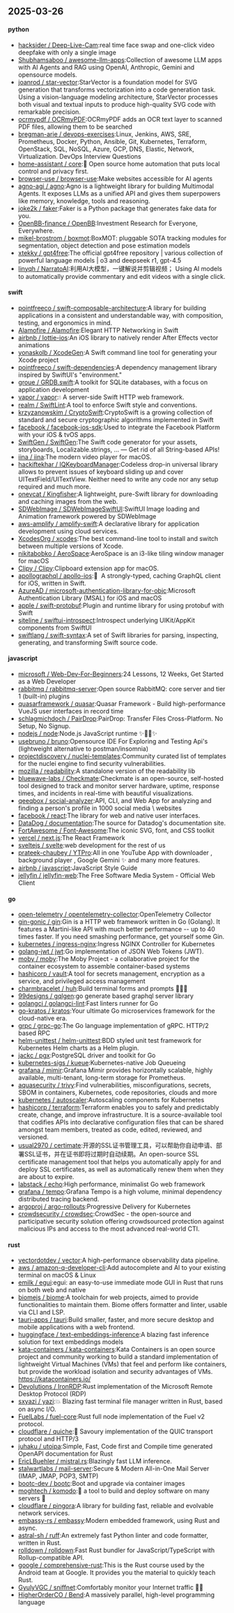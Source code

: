 ## 2025-03-26

#### python
* [hacksider / Deep-Live-Cam](https://github.com/hacksider/Deep-Live-Cam):real time face swap and one-click video deepfake with only a single image
* [Shubhamsaboo / awesome-llm-apps](https://github.com/Shubhamsaboo/awesome-llm-apps):Collection of awesome LLM apps with AI Agents and RAG using OpenAI, Anthropic, Gemini and opensource models.
* [joanrod / star-vector](https://github.com/joanrod/star-vector):StarVector is a foundation model for SVG generation that transforms vectorization into a code generation task. Using a vision-language modeling architecture, StarVector processes both visual and textual inputs to produce high-quality SVG code with remarkable precision.
* [ocrmypdf / OCRmyPDF](https://github.com/ocrmypdf/OCRmyPDF):OCRmyPDF adds an OCR text layer to scanned PDF files, allowing them to be searched
* [bregman-arie / devops-exercises](https://github.com/bregman-arie/devops-exercises):Linux, Jenkins, AWS, SRE, Prometheus, Docker, Python, Ansible, Git, Kubernetes, Terraform, OpenStack, SQL, NoSQL, Azure, GCP, DNS, Elastic, Network, Virtualization. DevOps Interview Questions
* [home-assistant / core](https://github.com/home-assistant/core):🏡 Open source home automation that puts local control and privacy first.
* [browser-use / browser-use](https://github.com/browser-use/browser-use):Make websites accessible for AI agents
* [agno-agi / agno](https://github.com/agno-agi/agno):Agno is a lightweight library for building Multimodal Agents. It exposes LLMs as a unified API and gives them superpowers like memory, knowledge, tools and reasoning.
* [joke2k / faker](https://github.com/joke2k/faker):Faker is a Python package that generates fake data for you.
* [OpenBB-finance / OpenBB](https://github.com/OpenBB-finance/OpenBB):Investment Research for Everyone, Everywhere.
* [mikel-brostrom / boxmot](https://github.com/mikel-brostrom/boxmot):BoxMOT: pluggable SOTA tracking modules for segmentation, object detection and pose estimation models
* [xtekky / gpt4free](https://github.com/xtekky/gpt4free):The official gpt4free repository | various collection of powerful language models | o3 and deepseek r1, gpt-4.5
* [linyqh / NarratoAI](https://github.com/linyqh/NarratoAI):利用AI大模型，一键解说并剪辑视频； Using AI models to automatically provide commentary and edit videos with a single click.

#### swift
* [pointfreeco / swift-composable-architecture](https://github.com/pointfreeco/swift-composable-architecture):A library for building applications in a consistent and understandable way, with composition, testing, and ergonomics in mind.
* [Alamofire / Alamofire](https://github.com/Alamofire/Alamofire):Elegant HTTP Networking in Swift
* [airbnb / lottie-ios](https://github.com/airbnb/lottie-ios):An iOS library to natively render After Effects vector animations
* [yonaskolb / XcodeGen](https://github.com/yonaskolb/XcodeGen):A Swift command line tool for generating your Xcode project
* [pointfreeco / swift-dependencies](https://github.com/pointfreeco/swift-dependencies):A dependency management library inspired by SwiftUI's "environment."
* [groue / GRDB.swift](https://github.com/groue/GRDB.swift):A toolkit for SQLite databases, with a focus on application development
* [vapor / vapor](https://github.com/vapor/vapor):💧 A server-side Swift HTTP web framework.
* [realm / SwiftLint](https://github.com/realm/SwiftLint):A tool to enforce Swift style and conventions.
* [krzyzanowskim / CryptoSwift](https://github.com/krzyzanowskim/CryptoSwift):CryptoSwift is a growing collection of standard and secure cryptographic algorithms implemented in Swift
* [facebook / facebook-ios-sdk](https://github.com/facebook/facebook-ios-sdk):Used to integrate the Facebook Platform with your iOS & tvOS apps.
* [SwiftGen / SwiftGen](https://github.com/SwiftGen/SwiftGen):The Swift code generator for your assets, storyboards, Localizable.strings, … — Get rid of all String-based APIs!
* [iina / iina](https://github.com/iina/iina):The modern video player for macOS.
* [hackiftekhar / IQKeyboardManager](https://github.com/hackiftekhar/IQKeyboardManager):Codeless drop-in universal library allows to prevent issues of keyboard sliding up and cover UITextField/UITextView. Neither need to write any code nor any setup required and much more.
* [onevcat / Kingfisher](https://github.com/onevcat/Kingfisher):A lightweight, pure-Swift library for downloading and caching images from the web.
* [SDWebImage / SDWebImageSwiftUI](https://github.com/SDWebImage/SDWebImageSwiftUI):SwiftUI Image loading and Animation framework powered by SDWebImage
* [aws-amplify / amplify-swift](https://github.com/aws-amplify/amplify-swift):A declarative library for application development using cloud services.
* [XcodesOrg / xcodes](https://github.com/XcodesOrg/xcodes):The best command-line tool to install and switch between multiple versions of Xcode.
* [nikitabobko / AeroSpace](https://github.com/nikitabobko/AeroSpace):AeroSpace is an i3-like tiling window manager for macOS
* [Clipy / Clipy](https://github.com/Clipy/Clipy):Clipboard extension app for macOS.
* [apollographql / apollo-ios](https://github.com/apollographql/apollo-ios):📱  A strongly-typed, caching GraphQL client for iOS, written in Swift.
* [AzureAD / microsoft-authentication-library-for-objc](https://github.com/AzureAD/microsoft-authentication-library-for-objc):Microsoft Authentication Library (MSAL) for iOS and macOS
* [apple / swift-protobuf](https://github.com/apple/swift-protobuf):Plugin and runtime library for using protobuf with Swift
* [siteline / swiftui-introspect](https://github.com/siteline/swiftui-introspect):Introspect underlying UIKit/AppKit components from SwiftUI
* [swiftlang / swift-syntax](https://github.com/swiftlang/swift-syntax):A set of Swift libraries for parsing, inspecting, generating, and transforming Swift source code.

#### javascript
* [microsoft / Web-Dev-For-Beginners](https://github.com/microsoft/Web-Dev-For-Beginners):24 Lessons, 12 Weeks, Get Started as a Web Developer
* [rabbitmq / rabbitmq-server](https://github.com/rabbitmq/rabbitmq-server):Open source RabbitMQ: core server and tier 1 (built-in) plugins
* [quasarframework / quasar](https://github.com/quasarframework/quasar):Quasar Framework - Build high-performance VueJS user interfaces in record time
* [schlagmichdoch / PairDrop](https://github.com/schlagmichdoch/PairDrop):PairDrop: Transfer Files Cross-Platform. No Setup, No Signup.
* [nodejs / node](https://github.com/nodejs/node):Node.js JavaScript runtime ✨🐢🚀✨
* [usebruno / bruno](https://github.com/usebruno/bruno):Opensource IDE For Exploring and Testing Api's (lightweight alternative to postman/insomnia)
* [projectdiscovery / nuclei-templates](https://github.com/projectdiscovery/nuclei-templates):Community curated list of templates for the nuclei engine to find security vulnerabilities.
* [mozilla / readability](https://github.com/mozilla/readability):A standalone version of the readability lib
* [bluewave-labs / Checkmate](https://github.com/bluewave-labs/Checkmate):Checkmate is an open-source, self-hosted tool designed to track and monitor server hardware, uptime, response times, and incidents in real-time with beautiful visualizations.
* [qeeqbox / social-analyzer](https://github.com/qeeqbox/social-analyzer):API, CLI, and Web App for analyzing and finding a person's profile in 1000 social media \ websites
* [facebook / react](https://github.com/facebook/react):The library for web and native user interfaces.
* [DataDog / documentation](https://github.com/DataDog/documentation):The source for Datadog's documentation site.
* [FortAwesome / Font-Awesome](https://github.com/FortAwesome/Font-Awesome):The iconic SVG, font, and CSS toolkit
* [vercel / next.js](https://github.com/vercel/next.js):The React Framework
* [sveltejs / svelte](https://github.com/sveltejs/svelte):web development for the rest of us
* [prateek-chaubey / YTPro](https://github.com/prateek-chaubey/YTPro):All in one YouTube App with downloader , background player , Google Gemini ✨ and many more features.
* [airbnb / javascript](https://github.com/airbnb/javascript):JavaScript Style Guide
* [jellyfin / jellyfin-web](https://github.com/jellyfin/jellyfin-web):The Free Software Media System - Official Web Client

#### go
* [open-telemetry / opentelemetry-collector](https://github.com/open-telemetry/opentelemetry-collector):OpenTelemetry Collector
* [gin-gonic / gin](https://github.com/gin-gonic/gin):Gin is a HTTP web framework written in Go (Golang). It features a Martini-like API with much better performance -- up to 40 times faster. If you need smashing performance, get yourself some Gin.
* [kubernetes / ingress-nginx](https://github.com/kubernetes/ingress-nginx):Ingress NGINX Controller for Kubernetes
* [golang-jwt / jwt](https://github.com/golang-jwt/jwt):Go implementation of JSON Web Tokens (JWT).
* [moby / moby](https://github.com/moby/moby):The Moby Project - a collaborative project for the container ecosystem to assemble container-based systems
* [hashicorp / vault](https://github.com/hashicorp/vault):A tool for secrets management, encryption as a service, and privileged access management
* [charmbracelet / huh](https://github.com/charmbracelet/huh):Build terminal forms and prompts 🤷🏻‍♀️
* [99designs / gqlgen](https://github.com/99designs/gqlgen):go generate based graphql server library
* [golangci / golangci-lint](https://github.com/golangci/golangci-lint):Fast linters runner for Go
* [go-kratos / kratos](https://github.com/go-kratos/kratos):Your ultimate Go microservices framework for the cloud-native era.
* [grpc / grpc-go](https://github.com/grpc/grpc-go):The Go language implementation of gRPC. HTTP/2 based RPC
* [helm-unittest / helm-unittest](https://github.com/helm-unittest/helm-unittest):BDD styled unit test framework for Kubernetes Helm charts as a Helm plugin.
* [jackc / pgx](https://github.com/jackc/pgx):PostgreSQL driver and toolkit for Go
* [kubernetes-sigs / kueue](https://github.com/kubernetes-sigs/kueue):Kubernetes-native Job Queueing
* [grafana / mimir](https://github.com/grafana/mimir):Grafana Mimir provides horizontally scalable, highly available, multi-tenant, long-term storage for Prometheus.
* [aquasecurity / trivy](https://github.com/aquasecurity/trivy):Find vulnerabilities, misconfigurations, secrets, SBOM in containers, Kubernetes, code repositories, clouds and more
* [kubernetes / autoscaler](https://github.com/kubernetes/autoscaler):Autoscaling components for Kubernetes
* [hashicorp / terraform](https://github.com/hashicorp/terraform):Terraform enables you to safely and predictably create, change, and improve infrastructure. It is a source-available tool that codifies APIs into declarative configuration files that can be shared amongst team members, treated as code, edited, reviewed, and versioned.
* [usual2970 / certimate](https://github.com/usual2970/certimate):开源的SSL证书管理工具，可以帮助你自动申请、部署SSL证书，并在证书即将过期时自动续期。An open-source SSL certificate management tool that helps you automatically apply for and deploy SSL certificates, as well as automatically renew them when they are about to expire.
* [labstack / echo](https://github.com/labstack/echo):High performance, minimalist Go web framework
* [grafana / tempo](https://github.com/grafana/tempo):Grafana Tempo is a high volume, minimal dependency distributed tracing backend.
* [argoproj / argo-rollouts](https://github.com/argoproj/argo-rollouts):Progressive Delivery for Kubernetes
* [crowdsecurity / crowdsec](https://github.com/crowdsecurity/crowdsec):CrowdSec - the open-source and participative security solution offering crowdsourced protection against malicious IPs and access to the most advanced real-world CTI.

#### rust
* [vectordotdev / vector](https://github.com/vectordotdev/vector):A high-performance observability data pipeline.
* [aws / amazon-q-developer-cli](https://github.com/aws/amazon-q-developer-cli):Add autocomplete and AI to your existing terminal on macOS & Linux
* [emilk / egui](https://github.com/emilk/egui):egui: an easy-to-use immediate mode GUI in Rust that runs on both web and native
* [biomejs / biome](https://github.com/biomejs/biome):A toolchain for web projects, aimed to provide functionalities to maintain them. Biome offers formatter and linter, usable via CLI and LSP.
* [tauri-apps / tauri](https://github.com/tauri-apps/tauri):Build smaller, faster, and more secure desktop and mobile applications with a web frontend.
* [huggingface / text-embeddings-inference](https://github.com/huggingface/text-embeddings-inference):A blazing fast inference solution for text embeddings models
* [kata-containers / kata-containers](https://github.com/kata-containers/kata-containers):Kata Containers is an open source project and community working to build a standard implementation of lightweight Virtual Machines (VMs) that feel and perform like containers, but provide the workload isolation and security advantages of VMs. https://katacontainers.io/
* [Devolutions / IronRDP](https://github.com/Devolutions/IronRDP):Rust implementation of the Microsoft Remote Desktop Protocol (RDP)
* [sxyazi / yazi](https://github.com/sxyazi/yazi):💥 Blazing fast terminal file manager written in Rust, based on async I/O.
* [FuelLabs / fuel-core](https://github.com/FuelLabs/fuel-core):Rust full node implementation of the Fuel v2 protocol.
* [cloudflare / quiche](https://github.com/cloudflare/quiche):🥧 Savoury implementation of the QUIC transport protocol and HTTP/3
* [juhaku / utoipa](https://github.com/juhaku/utoipa):Simple, Fast, Code first and Compile time generated OpenAPI documentation for Rust
* [EricLBuehler / mistral.rs](https://github.com/EricLBuehler/mistral.rs):Blazingly fast LLM inference.
* [stalwartlabs / mail-server](https://github.com/stalwartlabs/mail-server):Secure & Modern All-in-One Mail Server (IMAP, JMAP, POP3, SMTP)
* [bootc-dev / bootc](https://github.com/bootc-dev/bootc):Boot and upgrade via container images
* [moghtech / komodo](https://github.com/moghtech/komodo):🦎 a tool to build and deploy software on many servers 🦎
* [cloudflare / pingora](https://github.com/cloudflare/pingora):A library for building fast, reliable and evolvable network services.
* [embassy-rs / embassy](https://github.com/embassy-rs/embassy):Modern embedded framework, using Rust and async.
* [astral-sh / ruff](https://github.com/astral-sh/ruff):An extremely fast Python linter and code formatter, written in Rust.
* [rolldown / rolldown](https://github.com/rolldown/rolldown):Fast Rust bundler for JavaScript/TypeScript with Rollup-compatible API.
* [google / comprehensive-rust](https://github.com/google/comprehensive-rust):This is the Rust course used by the Android team at Google. It provides you the material to quickly teach Rust.
* [GyulyVGC / sniffnet](https://github.com/GyulyVGC/sniffnet):Comfortably monitor your Internet traffic 🕵️‍♂️
* [HigherOrderCO / Bend](https://github.com/HigherOrderCO/Bend):A massively parallel, high-level programming language
